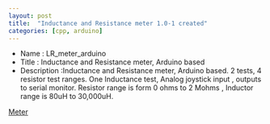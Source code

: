 ```yaml
---
layout: post
title:  "Inductance and Resistance meter 1.0-1 created"
categories: [cpp, arduino]
---
```



* Name : LR_meter_arduino
* Title :  Inductance and Resistance meter, Arduino based
* Description :Inductance and Resistance meter, Arduino based. 
2 tests, 4 resistor test ranges. One Inductance test, Analog joystick input , 
outputs to serial monitor. Resistor range is form 0 ohms to 2 Mohms , 
Inductor range is 80uH to 30,000uH. 

[Meter](https://github.com/gavinlyonsrepo/LR_meter_arduino)
